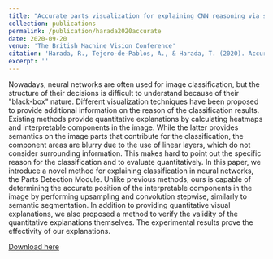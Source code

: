 ```yaml
---
title: "Accurate parts visualization for explaining CNN reasoning via semantic segmentation"
collection: publications
permalink: /publication/harada2020accurate
date: 2020-09-20
venue: 'The British Machine Vision Conference'
citation: 'Harada, R., Tejero-de-Pablos, A., & Harada, T. (2020). Accurate Parts Visualization for Explaining CNN Reasoning via Semantic Segmentation. In BMVC.'
excerpt: ''
---
```

Nowadays, neural networks are often used for image classification, but the structure of their decisions is difficult to understand because of their "black-box" nature. Different visualization techniques have been proposed to provide additional information on the reason of the classification results. Existing methods provide quantitative explanations by calculating heatmaps and interpretable components in the image. While the latter provides semantics on the image parts that contribute for the classification, the component areas are blurry due to the use of linear layers, which do not consider surrounding information. This makes hard to point out the specific reason for the classification and to evaluate quantitatively. In this paper, we introduce a novel method for explaining classification in neural networks, the Parts Detection Module. Unlike previous methods, ours is capable of determining the accurate position of the interpretable components in the image by performing upsampling and convolution stepwise, similarly to semantic segmentation. In addition to providing quantitative visual explanations, we also proposed a method to verify the validity of the quantitative explanations themselves. The experimental results prove the effectivity of our explanations.

[Download here](https://www.bmvc2020-conference.com/assets/papers/0754.pdf)